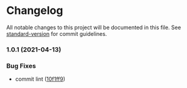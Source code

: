 # Changelog

All notable changes to this project will be documented in this file. See [standard-version](https://github.com/conventional-changelog/standard-version) for commit guidelines.

### 1.0.1 (2021-04-13)


### Bug Fixes

* commit lint ([10f1ff9](https://github.com/rezarazani/Carchain-Cities/commit/10f1ff90c7457a232fec4dcf93e61a9a91a0f143))
